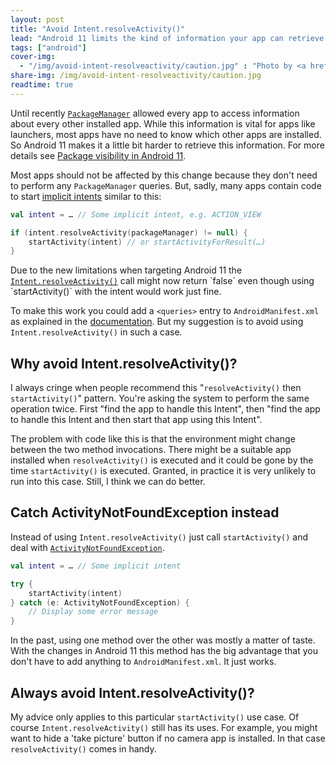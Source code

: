```yaml
---
layout: post
title: "Avoid Intent.resolveActivity()"
lead: "Android 11 limits the kind of information your app can retrieve about other apps. Learn why you might have to update your app even though you don't use PackageManager directly."
tags: ["android"]
cover-img:
  - "/img/avoid-intent-resolveactivity/caution.jpg" : "Photo by <a href='https://unsplash.com/@muukii?utm_source=unsplash&amp;utm_medium=referral&amp;utm_content=creditCopyText'>Muukii</a> on <a href='https://unsplash.com/photos/rtX4wxMEI2M'>Unsplash</a>"
share-img: /img/avoid-intent-resolveactivity/caution.jpg
readtime: true
---
```


Until recently [`PackageManager`](https://developer.android.com/reference/kotlin/android/content/pm/PackageManager) allowed every app to access information about every other installed app. While this information is vital for apps like launchers, most apps have no need to know which other apps are installed. So Android 11 makes it a little bit harder to retrieve this information. For more details see [Package visibility in Android 11](https://developer.android.com/preview/privacy/package-visibility).

Most apps should not be affected by this change because they don't need to perform any `PackageManager` queries. But, sadly, many apps contain code to start [implicit intents](https://developer.android.com/guide/components/intents-filters#Types) similar to this:

```kotlin
val intent = … // Some implicit intent, e.g. ACTION_VIEW

if (intent.resolveActivity(packageManager) != null) {
    startActivity(intent) // or startActivityForResult(…)
}
```

Due to the new limitations when targeting Android 11 the [`Intent.resolveActivity()`](https://developer.android.com/reference/kotlin/android/content/Intent#resolveActivity(android.content.pm.PackageManager)) call might now return `false` even though using `startActivity()` with the intent would work just fine.

To make this work you could add a `<queries>` entry to `AndroidManifest.xml` as explained in the [documentation](https://developer.android.com/preview/privacy/package-visibility). But my suggestion is to avoid using `Intent.resolveActivity()` in such a case.

## Why avoid Intent.resolveActivity()?

I always cringe when people recommend this "`resolveActivity()` then `startActivity()`" pattern. You're asking the system to perform the same operation twice. First "find the app to handle this Intent", then "find the app to handle this Intent and then start that app using this Intent".

The problem with code like this is that the environment might change between the two method invocations. There might be a suitable app installed when `resolveActivity()` is executed and it could be gone by the time `startActivity()` is executed. Granted, in practice it is very unlikely to run into this case. Still, I think we can do better.

## Catch ActivityNotFoundException instead

Instead of using `Intent.resolveActivity()` just call `startActivity()` and deal with [`ActivityNotFoundException`](https://developer.android.com/reference/kotlin/android/content/ActivityNotFoundException).

```kotlin
val intent = … // Some implicit intent

try {
    startActivity(intent)
} catch (e: ActivityNotFoundException) {
    // Display some error message
}
```

In the past, using one method over the other was mostly a matter of taste. With the changes in Android 11 this method has the big advantage that you don't have to add anything to `AndroidManifest.xml`. It just works.

## Always avoid Intent.resolveActivity()?

My advice only applies to this particular `startActivity()` use case. Of course `Intent.resolveActivity()` still has its uses. For example, you might want to hide a 'take picture' button if no camera app is installed. In that case `resolveActivity()` comes in handy.

